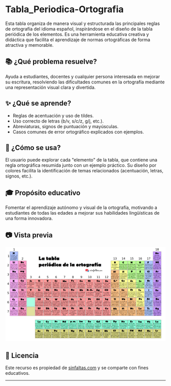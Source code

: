 # Tabla_Periodica-Ortografia

Esta tabla organiza de manera visual y estructurada las principales reglas de ortografía del idioma español, inspirándose en el diseño de la tabla periódica de los elementos. Es una herramienta educativa creativa y didáctica que facilita el aprendizaje de normas ortográficas de forma atractiva y memorable.

## 📚 ¿Qué problema resuelve?

Ayuda a estudiantes, docentes y cualquier persona interesada en mejorar su escritura, resolviendo las dificultades comunes en la ortografía mediante una representación visual clara y divertida.

## ✨ ¿Qué se aprende?

- Reglas de acentuación y uso de tildes.  
- Uso correcto de letras (b/v, s/c/z, g/j, etc.).  
- Abreviaturas, signos de puntuación y mayúsculas.  
- Casos comunes de error ortográfico explicados con ejemplos.

## 🧠 ¿Cómo se usa?

El usuario puede explorar cada "elemento" de la tabla, que contiene una regla ortográfica resumida junto con un ejemplo práctico. Su diseño por colores facilita la identificación de temas relacionados (acentuación, letras, signos, etc.).

## 🎓 Propósito educativo

Fomentar el aprendizaje autónomo y visual de la ortografía, motivando a estudiantes de todas las edades a mejorar sus habilidades lingüísticas de una forma innovadora.

## 📷 Vista previa

![Tabla Periódica de la Ortografía](https://github.com/Emmarin04/Tabla_Periodica-Ortografia/blob/main/Tabla_Periodica_Ortografia.jpg)

## 📄 Licencia

Este recurso es propiedad de [sinfaltas.com](https://www.sinfaltas.com) y se comparte con fines educativos.

---

